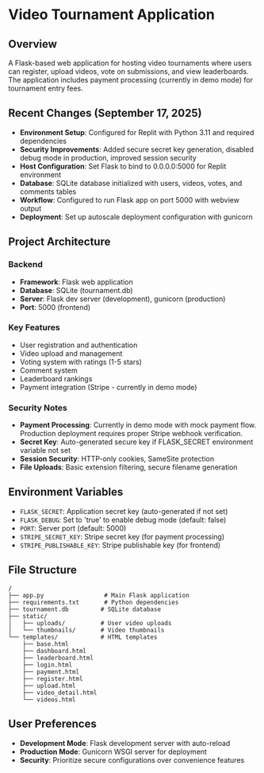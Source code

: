 # Video Tournament Application

## Overview
A Flask-based web application for hosting video tournaments where users can register, upload videos, vote on submissions, and view leaderboards. The application includes payment processing (currently in demo mode) for tournament entry fees.

## Recent Changes (September 17, 2025)
- **Environment Setup**: Configured for Replit with Python 3.11 and required dependencies
- **Security Improvements**: Added secure secret key generation, disabled debug mode in production, improved session security
- **Host Configuration**: Set Flask to bind to 0.0.0.0:5000 for Replit environment
- **Database**: SQLite database initialized with users, videos, votes, and comments tables
- **Workflow**: Configured to run Flask app on port 5000 with webview output
- **Deployment**: Set up autoscale deployment configuration with gunicorn

## Project Architecture
### Backend
- **Framework**: Flask web application
- **Database**: SQLite (tournament.db)
- **Server**: Flask dev server (development), gunicorn (production)
- **Port**: 5000 (frontend)

### Key Features
- User registration and authentication
- Video upload and management
- Voting system with ratings (1-5 stars)
- Comment system
- Leaderboard rankings
- Payment integration (Stripe - currently in demo mode)

### Security Notes
- **Payment Processing**: Currently in demo mode with mock payment flow. Production deployment requires proper Stripe webhook verification.
- **Secret Key**: Auto-generated secure key if FLASK_SECRET environment variable not set
- **Session Security**: HTTP-only cookies, SameSite protection
- **File Uploads**: Basic extension filtering, secure filename generation

## Environment Variables
- `FLASK_SECRET`: Application secret key (auto-generated if not set)
- `FLASK_DEBUG`: Set to 'true' to enable debug mode (default: false)
- `PORT`: Server port (default: 5000)
- `STRIPE_SECRET_KEY`: Stripe secret key (for payment processing)
- `STRIPE_PUBLISHABLE_KEY`: Stripe publishable key (for frontend)

## File Structure
```
/
├── app.py                 # Main Flask application
├── requirements.txt       # Python dependencies
├── tournament.db         # SQLite database
├── static/
│   ├── uploads/          # User video uploads
│   └── thumbnails/       # Video thumbnails
└── templates/            # HTML templates
    ├── base.html
    ├── dashboard.html
    ├── leaderboard.html
    ├── login.html
    ├── payment.html
    ├── register.html
    ├── upload.html
    ├── video_detail.html
    └── videos.html
```

## User Preferences
- **Development Mode**: Flask development server with auto-reload
- **Production Mode**: Gunicorn WSGI server for deployment
- **Security**: Prioritize secure configurations over convenience features